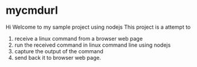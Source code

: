 # mycmdurl
 Hi Welcome to my sample project using nodejs
 This project is a attempt to 
 1. receive a linux command from a browser web page 
 2. run the received command in linux command line using nodejs
 3. capture the output of the command
 4. send back it to browser web page.
 
